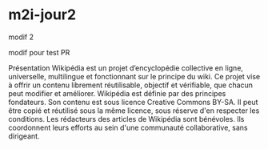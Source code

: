 # m2i-jour2



modif 2




modif pour test PR


Présentation
Wikipédia est un projet d’encyclopédie collective en ligne, universelle, 
multilingue et fonctionnant sur le principe du wiki. Ce projet vise à offrir un contenu librement réutilisable, objectif et vérifiable, que chacun peut modifier et améliorer. 
Wikipédia est définie par des principes fondateurs. Son contenu est sous licence Creative Commons BY-SA. Il peut être copié et réutilisé sous la même licence, sous réserve d'en respecter les conditions. 
Les rédacteurs des articles de Wikipédia sont bénévoles. Ils coordonnent leurs efforts au sein d'une communauté collaborative, sans dirigeant. 